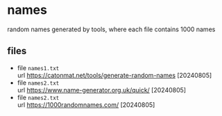 # names
random names generated by tools, where each file contains 1000 names


## files
+ file `names1.txt` \
  url https://catonmat.net/tools/generate-random-names [20240805]
+ file `names2.txt` \
  url https://www.name-generator.org.uk/quick/ [20240805]
+ file `names2.txt` \
  url https://1000randomnames.com/ [20240805]
